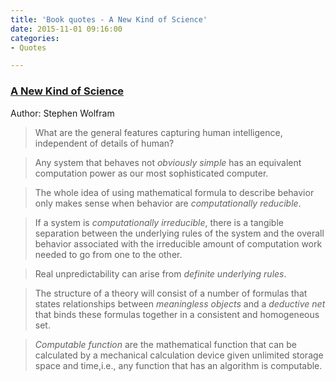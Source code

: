 ```yaml
---
title: 'Book quotes - A New Kind of Science'
date: 2015-11-01 09:16:00
categories:
- Quotes

---
```


### [A New Kind of Science](hhttps://www.wolframscience.com/nks/)  
Author: Stephen Wolfram 

  
> What are the general features capturing human intelligence, independent of details of human?

> Any system that behaves not *obviously simple* has an equivalent computation power as our most sophisticated computer.  

> The whole idea of using mathematical formula to describe behavior only makes sense when behavior are *computationally reducible*. 

> If a system is *computationally irreducible*, there is a tangible separation between the underlying rules of the system and the overall behavior associated with the irreducible amount of computation work needed to go from one to the other. 

> Real unpredictability can arise from *definite underlying rules*. 

> The structure of a theory will consist of a number of formulas that states relationships between *meaningless objects* and a *deductive net* that binds these formulas together in a consistent and homogeneous set.   

> *Computable function* are the mathematical function that can be calculated by a mechanical calculation  device given unlimited storage space and time,i.e., any function that has an algorithm is computable. 

